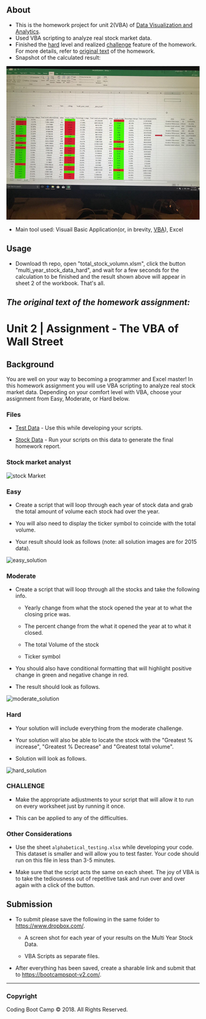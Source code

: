 ## About
   - This is the homework project for unit 2(VBA) of [Data Visualization and Analytics](https://bootcamp.umn.edu/data/landing%20full/).
   - Used VBA scripting to analyze real stock market data.
   - Finished the [hard](https://github.com/yongjinjiang/excel_vba#hard) level and realized [challenge](https://github.com/yongjinjiang/excel_vba#challenge) feature of the homework. For more details, refer to [original text](
#the-original-text-of-the-homework-assignment) of the homework.
   - Snapshot of the calculated result:
<img src="./stock_hard.jpeg" width="600" height="400">
      
   - Main tool used: Visuail Basic Application(or, in brevity, [VBA](https://docs.microsoft.com/en-us/office/vba/api/overview/language-reference)), Excel
   
## Usage
  - Download th repo, open "total_stock_volumn.xlsm", click the button "multi_year_stock_data_hard", and wait for a few seconds for the calculation to be finished and the result shown above will appear in sheet 2 of the workbook. That's all.
    


## **_The original text of the homework assignment:_** 
# Unit 2 | Assignment - The VBA of Wall Street

## Background

You are well on your way to becoming a programmer and Excel master! In this homework assignment you will use VBA scripting to analyze real stock market data. Depending on your comfort level with VBA, choose your assignment from Easy, Moderate, or Hard below.

### Files

* [Test Data](02-VBA-Scripting/Homework/alphabtical_testing.xlsx) - Use this while developing your scripts.

* [Stock Data](02-VBA-Scripting/Homework/Multiple_year_stock_data.xlsx) - Run your scripts on this data to generate the final homework report.

### Stock market analyst

![stock Market](Images/stockmarket.jpg)

### Easy

* Create a script that will loop through each year of stock data and grab the total amount of volume each stock had over the year.

* You will also need to display the ticker symbol to coincide with the total volume.

* Your result should look as follows (note: all solution images are for 2015 data).

![easy_solution](Images/easy_solution.png)

### Moderate

* Create a script that will loop through all the stocks and take the following info.

  * Yearly change from what the stock opened the year at to what the closing price was.

  * The percent change from the what it opened the year at to what it closed.

  * The total Volume of the stock

  * Ticker symbol

* You should also have conditional formatting that will highlight positive change in green and negative change in red.

* The result should look as follows.

![moderate_solution](Images/moderate_solution.png)

### Hard

* Your solution will include everything from the moderate challenge.

* Your solution will also be able to locate the stock with the "Greatest % increase", "Greatest % Decrease" and "Greatest total volume".

* Solution will look as follows.

![hard_solution](Images/hard_solution.png)

### CHALLENGE

* Make the appropriate adjustments to your script that will allow it to run on every worksheet just by running it once.

* This can be applied to any of the difficulties.

### Other Considerations

* Use the sheet `alphabetical_testing.xlsx` while developing your code. This dataset is smaller and will allow you to test faster. Your code should run on this file in less than 3-5 minutes.

* Make sure that the script acts the same on each sheet. The joy of VBA is to take the tediousness out of repetitive task and run over and over again with a click of the button.

## Submission

* To submit please save the following in the same folder to <https://www.dropbox.com/>.

  * A screen shot for each year of your results on the Multi Year Stock Data.

  * VBA Scripts as separate files.

* After everything has been saved, create a sharable link and submit that to <https://bootcampspot-v2.com/>.

- - -

### Copyright

Coding Boot Camp © 2018. All Rights Reserved.
